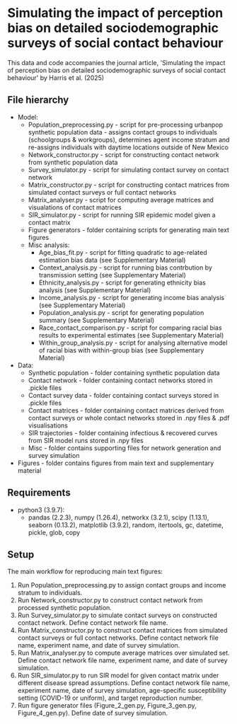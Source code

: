# Simulating the impact of perception bias on detailed sociodemographic surveys of social contact behaviour
This data and code accompanies the journal article, 'Simulating the impact of perception bias on detailed sociodemographic surveys of social contact behaviour' by Harris et al. (2025)
## File hierarchy 
- Model:
    - Population_preprocessing.py - script for pre-processing urbanpop synthetic population data - assigns contact groups to individuals (schoolgroups & workgroups), determines agent income stratum and re-assigns individuals with daytime locations outside of New Mexico
    - Network_constructor.py - script for constructing contact network from synthetic population data
    - Survey_simulator.py - script for simulating contact survey on contact network
    - Matrix_constructor.py - script for constructing contact matrices from simulated contact surveys or full contact networks
    - Matrix_analyser.py - script for computing average matrices and visualations of contact matrices
    - SIR_simulator.py - script for running SIR epidemic model given a contact matrix
    - Figure generators - folder containing scripts for generating main text figures
    - Misc analysis:
        - Age_bias_fit.py - script for fitting quadratic to age-related estimation bias data (see Supplementary Material)
        - Context_analysis.py - script for running bias contrbution by transmission setting (see Supplementary Material)
        - Ethnicity_analysis.py - script for generating ethnicity bias analysis (see Supplementary Material)
        - Income_analysis.py - script for generating income bias analysis (see Supplementary Material)
        - Population_analysis.py - script for generating population summary (see Supplementary Material)
        - Race_contact_comparison.py - script for comparing racial bias results to experimental estimates (see Supplementary Material)
        - Within_group_analysis.py - script for analysing alternative model of racial bias with within-group bias (see Supplementary Material)
- Data:
    - Synthetic population - folder containing synthetic population data
    - Contact network - folder containing contact networks stored in .pickle files
    - Contact survey data - folder containing contact surveys stored in .pickle files
    - Contact matrices - folder containing contact matrices derived from contact surveys or whole contact networks stored in .npy files & .pdf visualisations
    - SIR trajectories - folder containing infectious & recovered curves from SIR model runs stored in .npy files
    - Misc - folder contains supporting files for network generation and survey simulation
- Figures - folder contains figures from main text and supplementary material

## Requirements
- python3 (3.9.7):
    - pandas (2.2.3), numpy (1.26.4), networkx (3.2.1), scipy (1.13.1), seaborn (0.13.2), matplotlib (3.9.2), random, itertools, gc, datetime, pickle, glob, copy

## Setup
The main workflow for reproducing main text figures:
1.  Run Population_preprocessing.py to assign contact groups and income stratum to individuals.
2.  Run Network_constructor.py to construct contact network from processed synthetic population.
3.  Run Survey_simulator.py to simulate contact surveys on constructed contact network. Define contact network file name.
4.  Run Matrix_constructor.py to construct contact matrices from simulated contact surveys or full contact networks. Define contact network file name, experiment name, and date of survey simulation. 
5.  Run Matrix_analyser.py to compute average matrices over simulated set. Define contact network file name, experiment name, and date of survey simulation. 
6.  Run SIR_simulator.py to run SIR model for given contact matrix under different disease spread assumptions. Define contact network file name, experiment name, date of survey simulation, age-specific susceptibility setting (COVID-19 or uniform), and target reproduction number.
7.  Run figure generator files (Figure_2_gen.py, Figure_3_gen.py, Figure_4_gen.py). Define date of survey simulation.
